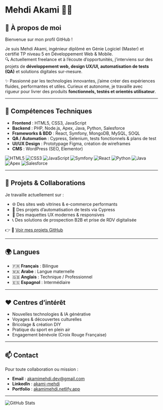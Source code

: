 # Mehdi Akami 👨‍💻

## 💼 À propos de moi

Bienvenue sur mon profil GitHub !

Je suis Mehdi Akami, ingénieur diplômé en Génie Logiciel (Master) et certifié TP niveau 5 en Développement Web & Mobile.  
🔍 Actuellement freelance et à l’écoute d’opportunités, j’interviens sur des projets de **développement web, design UX/UI, automatisation de tests (QA)** et solutions digitales sur-mesure.

✨ Passionné par les technologies innovantes, j’aime créer des expériences fluides, performantes et utiles. Curieux et autonome, je travaille avec rigueur pour livrer des produits **fonctionnels, testés et orientés utilisateur**.

---

## 🧰 Compétences Techniques

- **Frontend** : HTML5, CSS3, JavaScript  
- **Backend** : PHP, Node.js, Apex, Java, Python, Salesforce  
- **Frameworks & BDD** : React, Symfony, MongoDB, MySQL, SOQL  
- **QA / Automation** : Cypress, Selenium, tests fonctionnels & plans de test  
- **UI/UX Design** : Prototypage Figma, création de wireframes  
- **CMS** : WordPress (SEO, Elementor)

![HTML5](https://img.shields.io/badge/HTML5-E34F26?style=for-the-badge&logo=html5&logoColor=white)
![CSS3](https://img.shields.io/badge/CSS3-1572B6?style=for-the-badge&logo=css3&logoColor=white)
![JavaScript](https://img.shields.io/badge/JavaScript-F7DF1E?style=for-the-badge&logo=javascript&logoColor=black)
![Symfony](https://img.shields.io/badge/Symfony-000000?style=for-the-badge&logo=symfony&logoColor=white)
![React](https://img.shields.io/badge/React-20232A?style=for-the-badge&logo=react&logoColor=61DAFB)
![Python](https://img.shields.io/badge/Python-3776AB?style=for-the-badge&logo=python&logoColor=white)
![Java](https://img.shields.io/badge/Java-007396?style=for-the-badge&logo=java&logoColor=white)
![Apex](https://img.shields.io/badge/Apex-00A1E0?style=for-the-badge&logo=salesforce&logoColor=white)
![Salesforce](https://img.shields.io/badge/Salesforce-00A1E0?style=for-the-badge&logo=salesforce&logoColor=white)

---

## 🚀 Projets & Collaborations

Je travaille actuellement sur :
- 🌐 Des sites web vitrines & e-commerce performants
- 🧪 Des projets d’automatisation de tests via Cypress
- 🎨 Des maquettes UX modernes & responsives
- 📞 Des solutions de prospection B2B et prise de RDV digitalisée

👉 🔗 [Voir mes projets GitHub](https://github.com/akamidev?tab=repositories)

---

## 🌍 Langues

- 🇫🇷 **Français** : Bilingue  
- 🇲🇦 **Arabe** : Langue maternelle  
- 🇬🇧 **Anglais** : Technique / Professionnel  
- 🇪🇸 **Espagnol** : Intermédiaire

---

## ❤️ Centres d’intérêt

- Nouvelles technologies & IA générative
- Voyages & découvertes culturelles
- Bricolage & création DIY
- Pratique du sport en plein air
- Engagement bénévole (Croix Rouge Française)

---

## 📫 Contact

Pour toute collaboration ou mission :

- **Email** : [akamimehdi.dev@gmail.com](mailto:akamimehdi.dev@gmail.com)  
- **LinkedIn** : [akami-mehdi](https://www.linkedin.com/in/akami-mehdi/)  
- **Portfolio** : [akamimehdi.netlify.app](https://akamimehdi.netlify.app/)

---

![GitHub Stats](https://github-readme-stats.vercel.app/api?username=akamidev&show_icons=true)
